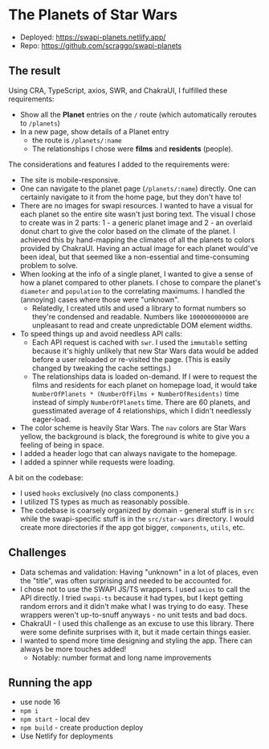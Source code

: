 # The Planets of Star Wars

- Deployed: <https://swapi-planets.netlify.app/>
- Repo: <https://github.com/scraggo/swapi-planets>

## The result

Using CRA, TypeScript, axios, SWR, and ChakraUI, I fulfilled these requirements:

- Show all the **Planet** entries on the `/` route (which automatically reroutes to `/planets`)
- In a new page, show details of a Planet entry
  - the route is `/planets/:name`
  - The relationships I chose were **films** and **residents** (people).

The considerations and features I added to the requirements were:

- The site is mobile-responsive.
- One can navigate to the planet page (`/planets/:name`) directly. One can certainly navigate to it from the home page, but they don't have to!
- There are no images for swapi resources. I wanted to have a visual for each planet so the entire site wasn't just boring text. The visual I chose to create was in 2 parts: 1 - a generic planet image and 2 - an overlaid donut chart to give the color based on the climate of the planet. I achieved this by hand-mapping the climates of all the planets to colors provided by ChakraUI. Having an actual image for each planet would've been ideal, but that seemed like a non-essential and time-consuming problem to solve.
- When looking at the info of a single planet, I wanted to give a sense of how a planet compared to other planets. I chose to compare the planet's `diameter` and `population` to the correlating maximums. I handled the (annoying) cases where those were "unknown".
  - Relatedly, I created utils and used a library to format numbers so they're condensed and readable. Numbers like `1000000000000` are unpleasant to read and create unpredictable DOM element widths.
- To speed things up and avoid needless API calls:
  - Each API request is cached with `swr`. I used the `immutable` setting because it's highly unlikely that new Star Wars data would be added before a user reloaded or re-visited the page. (This is easily changed by tweaking the cache settings.)
  - The relationships data is loaded on-demand. If I were to request the films and residents for each planet on homepage load, it would take `NumberOfPlanets * (NumberOfFilms + NumberOfResidents)` time instead of simply `NumberOfPlanets` time. There are 60 planets, and guesstimated average of 4 relationships, which I didn't needlessly eager-load.
- The color scheme is heavily Star Wars. The `nav` colors are Star Wars yellow, the background is black, the foreground is white to give you a feeling of being in space.
- I added a header logo that can always navigate to the homepage.
- I added a spinner while requests were loading.

A bit on the codebase:

- I used `hooks` exclusively (no class components.)
- I utilized TS types as much as reasonably possible.
- The codebase is coarsely organized by domain - general stuff is in `src` while the swapi-specific stuff is in the `src/star-wars` directory. I would create more directories if the app got bigger, `components`, `utils`, etc.

## Challenges

- Data schemas and validation: Having "unknown" in a lot of places, even the "title", was often surprising and needed to be accounted for.
- I chose not to use the SWAPI JS/TS wrappers. I used `axios` to call the API directly. I tried `swapi-ts` because it had types, but I kept getting random errors and it didn't make what I was trying to do easy. These wrappers weren't up-to-snuff anyways - no unit tests and bad docs.
- ChakraUI - I used this challenge as an excuse to use this library. There were some definite surprises with it, but it made certain things easier.
- I wanted to spend more time designing and styling the app. There can always be more touches added!
  - Notably: number format and long name improvements

## Running the app

- use node 16
- `npm i`
- `npm start` - local dev
- `npm build` - create production deploy
- Use Netlify for deployments
